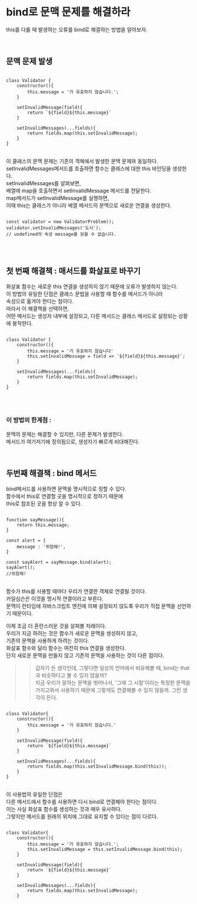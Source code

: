 # bind로 문맥 문제를 해결하라

this를 다룰 때 발생하는 오류를 bind로 해결하는 방법을 알아보자.  

<br>

## 문맥 문제 발생 

<pre>
<code>
class Validator {
    constructor(){
        this.message = '가 유효하지 않습니다.';
    }

    setInvalidMessage(field){
        return `${field}${this.message}`
    }

    setInvalidMessages(...fields){
        return fields.map(this.setInvalidMessage);
    }
}
</code>
</pre>

이 클래스의 문맥 문제는 기존의 객체에서 발생한 문맥 문제와 동일하다.  
setInvalidMessages메서드를 호출하면 함수는 클래스에 대한 this 바인딩을 생성한다.  
setInvalidMessages를 살펴보면,  
배열에 map을 호출하면서 setInvalidMessage 메서드를 전달한다.  
map메서드가 setInvalidMessage를 실행하면,  
이때 this는 클래스가 아니라 배열 메서드의 문맥으로 새로운 연결을 생성한다.  

<pre>
<code>
const validator = new ValidatorProblem();
validator.setInvalidMessages('도시');
// undefined의 속성 message를 읽을 수 없습니다. 
</code>
</pre>

<br>

## 첫 번째 해결책 : 매서드를 화살표로 바꾸기  

화살표 함수는 새로운 this 연결을 생성하지 않기 때문에 오류가 발생하지 않는다.  
이 방법의 유일한 단점은 클래스 문법을 사용할 때 함수를 메서드가 아니라  
속성으로 옮겨야 한다는 점이다.  
따라서 이 해결책을 선택하면,  
어떤 메서드는 생성자 내부에 설정되고, 다른 메서드는 클래스 메서드로 설정되는 상황에 봉착한다.  

<pre>
<code>
class Validator {
    constructor(){
        this.message = '가 유효하지 않습니다'
        this.setInvalidMessage = field => `${field}${this.message}`;
    }

    setInvalidMessages(...fields){
        return fields.map(this.setInvalidMessage);
    }
}
</code>
</pre>

<br>

### 이 방법의 한계점 : 

문맥의 문제는 해결할 수 있지만, 다른 문제가 발생한다.  
메서드가 여기저기에 정의됨으로, 생성자가 빠르게 비대해진다.  

<br>

## 두번째 해결책 : bind 메서드 

bind메서드를 사용하면 문맥을 명시적으로 정할 수 있다.  
함수에서 this로 연결할 곳을 명시적으로 정하기 때문에  
this로 참조된 곳을 항상 알 수 있다.  

<pre>
<code>
function sayMessage(){
    return this.message;
}

const alert = {
    message : '위험해!',
}

const sayAlert = sayMessage.bind(alert);
sayAlert();
//위험해!
</code>
</pre>

함수가 this를 사용할 때마다 우리가 연결한 객체로 연결될 것이다.  
카일심슨은 이것을 명시적 연결이라고 부른다.  
문맥이 런타임에 자바스크립트 엔진에 의해 설정되지 않도록 우리가 직접 문맥을 선언하기 때문이다.  

이제 조금 더 혼란스러운 것을 살펴볼 차례이다.  
우리가 지금 하려는 것은 함수가 새로운 문맥을 생성하지 않고,  
기존의 문맥을 사용하게 하려는 것이다.  
화살표 함수와 달리 함수는 여전히 this 연결을 생성한다.  
단지 새로운 문맥을 만들지 않고 기존의 문맥을 사용하는 것이 다른 점이다.  

>> 갑자기 든 생각인데, 그렇다면 일상의 언어에서 비유해볼 때, bind는 that과 비슷하다고 볼 수 있지 않을까? <br> 지금 우리가 말하는 문맥을 벗어나서, '그때 그 시절'이라는 특정한 문맥을 가지고와서 사용하기 때문에 그렇게도 연결해볼 수 있지 않을까. 그런 생각이 든다.  

<pre>
<code>
class Validator{
    constructor(){
        this.message = '가 유효하지 않습니다.'
    }

    setInvalidMessage(field){
        return `${field}${this.message}`
    }

    setInvalidMessages(...fields){
        return fields.map(this.setInvalidMessage.bind(this));
    }
}
</code>
</pre>


이 사용법의 유일한 단점은  
다른 메서드에서 함수를 사용하면 다시 bind로 연결해야 한다는 점이다.  
이는 사실 화살표 함수를 생성하는 것과 매우 유사하다.  
그렇지만 메서드를 원래의 위치에 그대로 유지할 수 있다는 점이 다르다.  


<pre>
<code>
class Validator{
    constructor(){
        this.message = '가 유효하지 않습니다.';
        this.setInvalidMessage = this.setInvalidMessage.bind(this);
    }

    setInvalidMessage(field){
        return `${field}${this.message}`
    }
    
    setInvalidMessages(...fields){
        return fields.map(this.setInvalidMessage);
    }
</code>
</pre>


